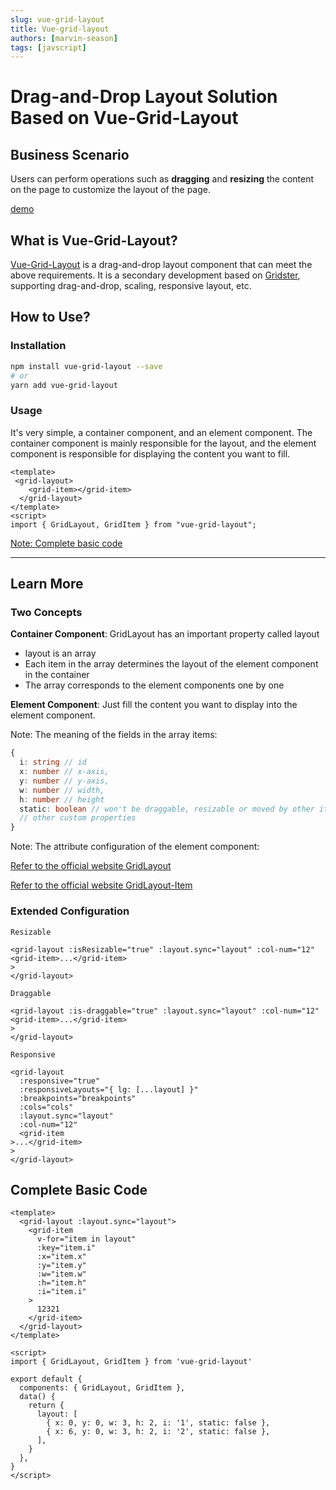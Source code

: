 ```yaml
---
slug: vue-grid-layout
title: Vue-grid-layout
authors: [marvin-season]
tags: [javscript]
---
```


# Drag-and-Drop Layout Solution Based on Vue-Grid-Layout

## Business Scenario

Users can perform operations such as **dragging** and **resizing** the content on the page to customize the layout of the page.

[demo](https://codesandbox.io/embed/vue-grid-layout-vue2-x38xpy?fontsize=14&hidenavigation=1&theme=dark)

## What is Vue-Grid-Layout?

[Vue-Grid-Layout](https://jbaysolutions.github.io/vue-grid-layout/) is a drag-and-drop layout component that can meet the above requirements. It is a secondary development based on [Gridster](http://dsmorse.github.io/gridster.js/), supporting drag-and-drop, scaling, responsive layout, etc.

## How to Use?

### Installation

```bash
npm install vue-grid-layout --save
# or
yarn add vue-grid-layout
```

### Usage

It's very simple, a container component, and an element component. The container component is mainly responsible for the layout, and the element component is responsible for displaying the content you want to fill.

```vue
<template>
 <grid-layout>
    <grid-item></grid-item>
  </grid-layout>
</template>
<script>
import { GridLayout, GridItem } from "vue-grid-layout";
```

[Note: Complete basic code](#section)

---

## Learn More

### Two Concepts

**Container Component**: GridLayout has an important property called layout

- layout is an array
- Each item in the array determines the layout of the element component in the container
- The array corresponds to the element components one by one

**Element Component**: Just fill the content you want to display into the element component.

Note: The meaning of the fields in the array items:

```ts
{
  i: string // id
  x: number // x-axis,
  y: number // y-axis,
  w: number // width,
  h: number // height
  static: boolean // won't be draggable, resizable or moved by other items
  // other custom properties
}
```

Note: The attribute configuration of the element component:

[Refer to the official website GridLayout](https://jbaysolutions.github.io/vue-grid-layout/guide/properties.html#gridlayout)

[Refer to the official website GridLayout-Item](https://jbaysolutions.github.io/vue-grid-layout/guide/properties.html#griditem)

### Extended Configuration

`Resizable`

```vue
<grid-layout :isResizable="true" :layout.sync="layout" :col-num="12" <grid-item>...</grid-item>   
>
</grid-layout>
```

`Draggable`

```vue
<grid-layout :is-draggable="true" :layout.sync="layout" :col-num="12" <grid-item>...</grid-item>   
>
</grid-layout>
```

`Responsive`

```vue
<grid-layout
  :responsive="true"
  :responsiveLayouts="{ lg: [...layout] }"
  :breakpoints="breakpoints"
  :cols="cols"
  :layout.sync="layout"
  :col-num="12"
  <grid-item
>...</grid-item>   
>
</grid-layout>
```

<a id="section"></a>

## Complete Basic Code

```vue
<template>
  <grid-layout :layout.sync="layout">
    <grid-item
      v-for="item in layout"
      :key="item.i"
      :x="item.x"
      :y="item.y"
      :w="item.w"
      :h="item.h"
      :i="item.i"
    >
      12321
    </grid-item>
  </grid-layout>
</template>

<script>
import { GridLayout, GridItem } from 'vue-grid-layout'

export default {
  components: { GridLayout, GridItem },
  data() {
    return {
      layout: [
        { x: 0, y: 0, w: 3, h: 2, i: '1', static: false },
        { x: 6, y: 0, w: 3, h: 2, i: '2', static: false },
      ],
    }
  },
}
</script>
